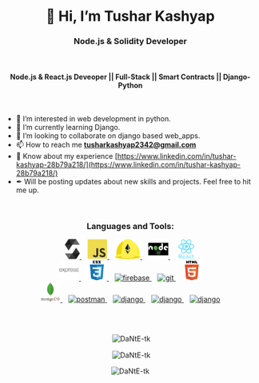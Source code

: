 <h1 align="center">👋 Hi, I’m Tushar Kashyap</h1>
<h3 align="center">Node.js & Solidity Developer</h3>
<br>
<h4 align="center">Node.js & React.js Deveoper || Full-Stack || Smart Contracts || Django-Python</h4>

<!-- profile viewer count -->
<!-- <p align="left"> <img src="https://komarev.com/ghpvc/?username=DaNtE-tk&label=Profile%20views&color=0e75b6&style=flat" alt="DaNtE-tk" /> </p> -->

<br>

- 👀 I’m interested in web development in python.
- 🌱 I’m currently learning Django.
- 💞️ I’m looking to collaborate on django based web_apps.
- 📫 How to reach me **tusharkashyap2342@gmail.com**
- 🌃 Know about my experience [https://www.linkedin.com/in/tushar-kashyap-28b79a218/](https://www.linkedin.com/in/tushar-kashyap-28b79a218/) 
- ✒ Will be posting updates about new skills and projects. Feel free to hit me up.

<br>

<div align="center">
  
<h3 ><b>Languages and Tools:</b></h3>
<p>
  
<!-- solidity -->
<a href="https://docs.soliditylang.org/en/v0.8.17/#" target="_blank" rel="noreferrer"> 
<img src="./solidity.png" alt="solidity" width="30" height="40"/> </a>
&nbsp;&nbsp;
  
<!--  javascript-->
<a href="https://developer.mozilla.org/en-US/docs/Web/JavaScript" target="_blank" rel="noreferrer"> 
<img src="https://raw.githubusercontent.com/devicons/devicon/master/icons/javascript/javascript-original.svg" alt="javascript" width="40" height="40"/> </a> 
 &nbsp;&nbsp;

<!--  hardhat-->
<a href="https://hardhat.org/docs" target="_blank" rel="noreferrer"> 
<img src="./hardhat.png" alt="solidity" width="50" height="40"/> </a>
  &nbsp;&nbsp;
  
<!-- nodejs -->
<a href="https://nodejs.org" target="_blank" rel="noreferrer"> 
<img src="./nodejs.png" alt="nodejs" width="40" height="40"/> </a>
  &nbsp;&nbsp;
  
<!-- reactjs -->
<a href="https://reactjs.org/" target="_blank" rel="noreferrer"> 
<img src="https://raw.githubusercontent.com/devicons/devicon/master/icons/react/react-original-wordmark.svg" alt="react" width="40" height="40"/> </a>

  <br>
  
<!-- express -->
<a href="https://expressjs.com" target="_blank" rel="noreferrer"> 
<img src="https://raw.githubusercontent.com/devicons/devicon/master/icons/express/express-original-wordmark.svg" alt="express" width="40" height="40"/> </a>  
  &nbsp;&nbsp;

<!-- css -->
<a href="https://www.w3schools.com/css/" target="_blank" rel="noreferrer"> 
<img src="https://raw.githubusercontent.com/devicons/devicon/master/icons/css3/css3-original-wordmark.svg" alt="css3" width="40" height="40"/> </a> 
  &nbsp;&nbsp;

<!-- <a href="https://www.docker.com/" target="_blank" rel="noreferrer"> 
<img src="https://raw.githubusercontent.com/devicons/devicon/master/icons/docker/docker-original-wordmark.svg" alt="docker" width="40" height="40"/> </a>  -->

<!-- firebase -->
<a href="https://firebase.google.com/" target="_blank" rel="noreferrer"> 
<img src="https://www.vectorlogo.zone/logos/firebase/firebase-icon.svg" alt="firebase" width="40" height="40"/> </a> 
  &nbsp;&nbsp;

<!-- git -->
<a href="https://git-scm.com/" target="_blank" rel="noreferrer"> 
<img src="https://www.vectorlogo.zone/logos/git-scm/git-scm-icon.svg" alt="git" width="40" height="40"/> </a> 
  &nbsp;&nbsp;

<!-- html -->
<a href="https://www.w3.org/html/" target="_blank" rel="noreferrer"> 
<img src="https://raw.githubusercontent.com/devicons/devicon/master/icons/html5/html5-original-wordmark.svg" alt="html5" width="40" height="40"/> </a> 

  <br>
  
<!-- mongodb -->
<a href="https://www.mongodb.com/" target="_blank" rel="noreferrer"> 
<img src="https://raw.githubusercontent.com/devicons/devicon/master/icons/mongodb/mongodb-original-wordmark.svg" alt="mongodb" width="40" height="40"/> </a> 
  &nbsp;&nbsp;

<!-- postman -->
<a href="https://postman.com" target="_blank" rel="noreferrer"> 
<img src="https://www.vectorlogo.zone/logos/getpostman/getpostman-icon.svg" alt="postman" width="40" height="40"/> </a>
  &nbsp;&nbsp;

<!-- django -->
<a href="https://www.djangoproject.com" target="_blank" rel="noreferrer"> 
<img src="https://www.djangoproject.com/m/img/logos/django-logo-negative.svg" alt="django" width="40" height="40"/> </a>
  &nbsp;&nbsp;

<!-- java -->
<a href="https://www.java.com/en" target="_blank" rel="noreferrer"> 
<img src="https://www.vectorlogo.zone/logos/java/java-ar21.png" alt="django" width="60" height="40"/> </a>
  &nbsp;&nbsp;

<!-- python -->
<a href="https://www.python.org" target="_blank" rel="noreferrer"> 
<img src="https://upload.wikimedia.org/wikipedia/commons/thumb/0/0a/Python.svg/2048px-Python.svg.png" alt="django" width="40" height="40"/> </a>

</p>

<!-- <a href="https://github.com/puppeteer/puppeteer" target="_blank" rel="noreferrer"> 
<img src="https://www.vectorlogo.zone/logos/pptrdev/pptrdev-official.svg" alt="puppeteer" width="40" height="40"/> </a>  -->

<br><br>
<!-- Statisticts -->
<p>&nbsp;<img src="https://github-readme-stats.vercel.app/api/top-langs?username=DaNtE-tk&show_icons=true&locale=en&layout=compact" alt="DaNtE-tk" /></p>

<p>&nbsp;<img align="center" src="https://github-readme-stats.vercel.app/api?username=DaNtE-tk&show_icons=true&locale=en" alt="DaNtE-tk" /></p>

<p><img align="center" src="https://github-readme-streak-stats.herokuapp.com/?user=DaNtE-tk&" alt="DaNtE-tk" /></p>
  
</div>

<!---
DaNtE-tk/DaNtE-tk is a ✨ special ✨ repository because its `README.md` (this file) appears on your GitHub profile.
You can click the Preview link to take a look at your changes.
--->
